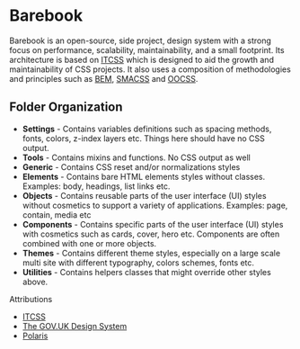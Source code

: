 # Barebook

Barebook is an open-source, side project,  design system with a strong focus on performance, scalability, maintainability, and a small footprint. Its architecture is based on <a href="http://itcss.io/">ITCSS</a> which is designed to aid the growth and maintainability of CSS projects. It also uses a composition of methodologies and principles such as <a href="http://bem.info/">BEM</a>, <a href="https://smacss.com/">SMACSS</a> and   <a href="http://oocss.org/">OOCSS</a>.

## Folder Organization

- **Settings** - Contains variables definitions such as spacing methods, fonts, colors, z-index layers etc. Things here should have no CSS output.
- **Tools** - Contains mixins and functions. No CSS output as well
- **Generic** - Contains CSS reset and/or normalizations styles
- **Elements** - Contains bare HTML elements styles without classes. Examples: body, headings, list links etc.
- **Objects** - Contains reusable parts of the user interface (UI) styles without cosmetics to support a variety of applications. Examples: page, contain, media etc 
- **Components** - Contains specific parts of the user interface (UI) styles with  cosmetics such as cards, cover, hero etc. Components are often combined with one or more objects.
- **Themes** - Contains different theme styles, especially on a large scale multi site with different typography, colors schemes, fonts etc. 
- **Utilities** - Contains helpers classes that might override other styles above.


Attributions

- [ITCSS](http://itcss.io/)
- [The GOV.UK Design System](https://design-system.service.gov.uk/)
- [Polaris](https://polaris.shopify.com/)
